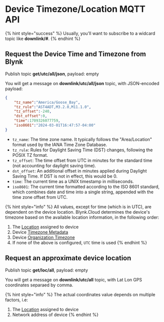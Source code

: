 # Device Timezone/Location MQTT API

{% hint style="success" %}
Usually, you'll want to subscribe to a widcard topic like **downlink/#**.
{% endhint %}

## Request the Device Time and Timezone from Blynk

Publish topic **get/utc/all/json**, payload: empty

You will get a message on **downlink/utc/all/json** topic, with JSON-encoded payload:

```json
{
    "tz_name":"America/Goose_Bay",
    "tz_rule":"AST4ADT,M3.2.0,M11.1.0",
    "tz_offset":-240,
    "dst_offset":0,
    "time":1709326077759,
    "iso8601":"2024-03-01T16:47:57-04:00"
}
```

- `tz_name`: The time zone name. It typically follows the "Area/Location" format used by the IANA Time Zone Database.
- `tz_rule`: Rules for Daylight Saving Time (DST) changes, following the POSIX TZ format.
- `tz_offset`: The time offset from UTC in minutes for the standard time (not accounting for daylight saving time).
- `dst_offset`: An additional offset in minutes applied during Daylight Saving Time. If DST is not in effect, this would be 0.
- `time`: The current time as a UNIX timestamp in milliseconds.
- `iso8601`: The current time formatted according to the ISO 8601 standard, which combines date and time into a single string, appended with the time zone offset from UTC.

{% hint style="info" %}
All values, except for time (which is in UTC), are dependent on the device location.
Blynk.Cloud determines the device's timezone based on the available location information, in the following order:
1. The [Location](../../blynk.console/locations/locations.md) assigned to device
2. Device [Timezone Metadata](../../blynk.console/templates/metadata/README.md#basic-metadata-types)
3. Device [Organization Timezone](../../blynk.console/settings/organization-settings/general.md)
4. If none of the above is configured, `UTC` time is used
{% endhint %}

## Request an approximate device location

Publish topic **get/loc/all**, payload: empty

You will get a message on **downlink/utc/all** topic, with Lat Lon GPS coordinates separaed by comma.

{% hint style="info" %}
The actual coordinates value depends on multiple factors, i.e:
1. The [Location](../../blynk.console/locations/locations.md) assigned to device
2. Network address of device
{% endhint %}
